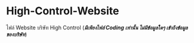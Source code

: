 # High-Control-Website


ไฟล์ Website บริษัท High Control (***มีเพียงไฟล์ Coding เท่านั้น ไม่มีข้อมูลใดๆ เข้าถึงข้อมูลของบริษัท***)
